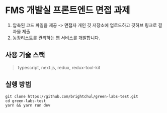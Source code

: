 # FMS 개발실 프론트엔드 면접 과제

1. 압축된 코드 파일을 제공 -> 면접자 개인 깃 저장소에 업로드하고 깃허브 링크로 결과물 제출
2. 농장리스트를 관리하는 웹 서비스를 개발합니다.

## 사용 기술 스택

> typescript, next.js, redux, redux-tool-kit

## 실행 방법

```shell
git clone https://github.com/brightchul/green-labs-test.git
cd green-labs-test
yarn && yarn run dev
```